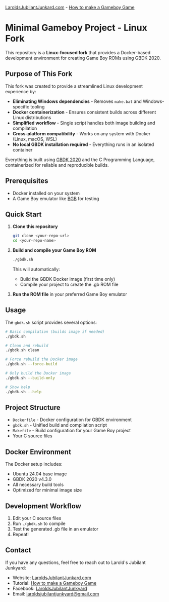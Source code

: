 [LaroldsJubilantJunkard.com](LaroldsJubilantJunkard.com) - [How to make a Gameboy Game](LaroldsJubilantJunkard.com/tutorials/how-to-make-a-gameboy-game)

# Minimal Gameboy Project - Linux Fork

This repository is a **Linux-focused fork** that provides a Docker-based development environment for creating Game Boy ROMs using GBDK 2020.

## Purpose of This Fork

This fork was created to provide a streamlined Linux development experience by:
- **Eliminating Windows dependencies** - Removes `make.bat` and Windows-specific tooling
- **Docker containerization** - Ensures consistent builds across different Linux distributions
- **Simplified workflow** - Single script handles both image building and compilation
- **Cross-platform compatibility** - Works on any system with Docker (Linux, macOS, WSL)
- **No local GBDK installation required** - Everything runs in an isolated container

Everything is built using [GBDK 2020](https://github.com/gbdk-2020/gbdk-2020) and the C Programming Language, containerized for reliable and reproducible builds.

## Prerequisites

- Docker installed on your system
- A Game Boy emulator like [BGB](https://bgb.bircd.org/) for testing

## Quick Start

1. **Clone this repository**
   ```bash
   git clone <your-repo-url>
   cd <your-repo-name>
   ```

2. **Build and compile your Game Boy ROM**
   ```bash
   ./gbdk.sh
   ```
   
   This will automatically:
   - Build the GBDK Docker image (first time only)
   - Compile your project to create the .gb ROM file

3. **Run the ROM file** in your preferred Game Boy emulator

## Usage

The `gbdk.sh` script provides several options:

```bash
# Basic compilation (builds image if needed)
./gbdk.sh

# Clean and rebuild
./gbdk.sh clean

# Force rebuild the Docker image
./gbdk.sh --force-build

# Only build the Docker image
./gbdk.sh --build-only

# Show help
./gbdk.sh --help
```

## Project Structure

- `Dockerfile` - Docker configuration for GBDK environment
- `gbdk.sh` - Unified build and compilation script
- `Makefile` - Build configuration for your Game Boy project
- Your C source files

## Docker Environment

The Docker setup includes:
- Ubuntu 24.04 base image
- GBDK 2020 v4.3.0
- All necessary build tools
- Optimized for minimal image size

## Development Workflow

1. Edit your C source files
2. Run `./gbdk.sh` to compile
3. Test the generated .gb file in an emulator
4. Repeat!

## Contact

If you have any questions, feel free to reach out to Larold's Jubilant Junkyard:
- Website: [LaroldsJubilantJunkard.com](LaroldsJubilantJunkard.com)
- Tutorial: [How to make a Gameboy Game](LaroldsJubilantJunkard.com/tutorials/how-to-make-a-gameboy-game)
- Facebook: [LaroldsJubilantJunkyard](https://www.facebook.com/LaroldsJubilantJunkyard)
- Email: <laroldsjubilantjunkyard@gmail.com>
